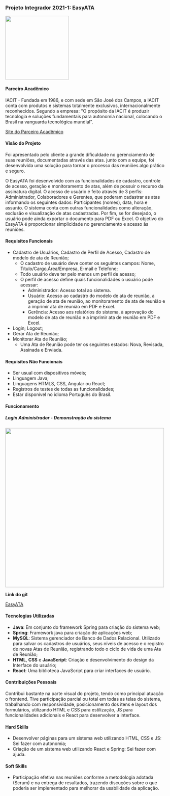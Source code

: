 ### Projeto Integrador 2021-1: EasyATA
<img src="https://i.imgur.com/Zn4ICGa.png" width="200"/>

#### Parceiro Acadêmico

IACIT - Fundada em 1986, e com sede em São José dos Campos, a IACIT conta com produtos e sistemas totalmente exclusivos, internacionalmente reconhecidos. Segundo a empresa: "O propósito da IACIT é produzir tecnologia e soluções fundamentais para autonomia nacional, colocando o Brasil na vanguarda tecnológica mundial".

[Site do Parceiro Acadêmico](https://www.iacit.com.br)

#### Visão do Projeto
Foi apresentado pelo cliente a grande dificuldade no gerenciamento de suas reuniões, documentadas através das atas. junto com a equipe, foi desenvolvida uma solução para tornar o processo das reuniões algo prático e seguro.

O EasyATA foi desenvolvido com as funcionalidades de cadastro, controle de acesso, geração e monitoramento de atas, além de possuir o recurso da assinatura digital. O acesso de usuário é feito através de 3 perfis: Administrador, Colaboradores e Gerentes, que poderam cadastrar as atas informando os seguintes dados: Participantes (nomes), data, hora e assunto. O sistema conta com outras funcionalidades como alteração, exclusão e visualização de atas cadastradas. Por fim, se for desejado, o usuário pode ainda exportar o documento para PDF ou Excel. O objetivo do EasyATA é proporcionar simplicidade no gerenciamento e acesso às reuniões.

#### Requisitos Funcionais
 - Cadastro de Usuários, Cadastro de Perfil de Acesso, Cadastro de modelo de ata de Reunião;
	 - O cadastro de usuário deve conter os seguintes campos: Nome, Título/Cargo,Área/Empresa, E-mail e Telefone;
	 - Todo usuário deve ter pelo menos um perfil de acesso;
	 - O perfil de acesso define quais funcionalidades o usuário pode acessar:
		 - Administrador: Acesso total ao sistema.
		 - Usuário: Acesso ao cadastro do modelo de ata de reunião, a geração de ata de reunião, ao monitoramento de ata de reunião e à imprimir ata de reunião em PDF e Excel.
		 - Gerência: Acesso aos relatórios do sistema, à aprovação do modelo de ata de reunião e a imprimir ata de reunião em PDF e Excel.
 - Login; Logout;
 - Gerar Ata de Reunião;
 - Monitorar Ata de Reunião;
	 - Uma Ata de Reunião pode ter os seguintes estados: Nova, Revisada, Assinada e Enviada.
 
#### Requisitos Não Funcionais
 - Ser usual com dispositivos móveis;
 - Linguagem Java;
 - Linguagens HTMLS, CSS, Angular ou React;
 - Registros de testes de todas as funcionalidades;
 - Estar disponível no idioma Português do Brasil.

#### Funcionamento
##### Login Administrador - Demonstração do sistema
<img src="https://user-images.githubusercontent.com/56441534/118378633-84fadc00-b5ab-11eb-957a-e740b1efa9e8.mp4" width="500"/>
  
**Link do git**

[EasyATA](https://github.com/DaviNeves0/EasyATA)

#### Tecnologias Utilizadas
 - **Java**: Em conjunto do framework Spring para criação do sistema web;
 - **Spring**: Framework java para criação de aplicações web;
 - **MySQL**: Sistema gerenciador de Banco de Dados Relacional. Utilizado para salvar os cadastros de usuários, seus níveis de acesso e o registro de novas Atas de Reunião, registrando todo o ciclo de vida de uma Ata de Reunião;
 - **HTML**, **CSS** e **JavaScript**: Criação e desenvolvimento do design da Interface do usuário;
 - **React**: Uma biblioteca JavaScript para criar interfaces de usuário.

#### Contribuições Pessoais
Contribui bastante na parte visual do projeto, tendo como principal atuação o frontend. Tive participação parcial ou total em todas as telas do sistema, trabalhando com responsividade, posicionamento dos itens e layout dos formulários, utilizando HTML e CSS para estilização, JS para funcionalidades adicionais e React para desenvolver a interface.

#### Hard Skills
 - Desenvolver páginas para um sistema web utilizando HTML, CSS e JS: Sei fazer com autonomia;
 - Criação de um sistema web utilizando React e Spring: Sei fazer com ajuda.
 
#### Soft Skills
 - Participação efetiva nas reuniões conforme a metodologia adotada (Scrum) e na entrega de resultados, trazendo discuções sobre o que poderia ser implementado para melhorar da usabilidade da aplicação.